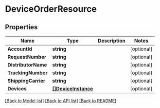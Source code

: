 # DeviceOrderResource

## Properties
Name | Type | Description | Notes
------------ | ------------- | ------------- | -------------
**AccountId** | **string** |  | [optional] 
**RequestNumber** | **string** |  | [optional] 
**DistributorName** | **string** |  | [optional] 
**TrackingNumber** | **string** |  | [optional] 
**ShippingCarrier** | **string** |  | [optional] 
**Devices** | [**[]DeviceInstance**](DeviceInstance.md) |  | [optional] 

[[Back to Model list]](../README.md#documentation-for-models) [[Back to API list]](../README.md#documentation-for-api-endpoints) [[Back to README]](../README.md)


